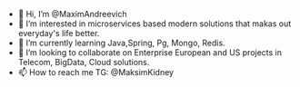 - 👋 Hi, I’m @MaximAndreevich
- 👀 I’m interested in microservices based modern solutions that makas out everyday's life better.
- 🌱 I’m currently learning Java,Spring, Pg, Mongo, Redis.
- 💞️ I’m looking to collaborate on Enterprise European and US projects in Telecom, BigData, Cloud solutions.
- 📫 How to reach me TG: @MaksimKidney

<!---
MaximAndreevich/MaximAndreevich is a ✨ special ✨ repository because its `README.md` (this file) appears on your GitHub profile.
You can click the Preview link to take a look at your changes.
--->
